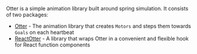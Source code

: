 
Otter is a simple animation library built around spring simulation. It consists of two packages:

* [Otter](api-reference.md#otter) - The animation library that creates `Motors` and steps them towards `Goals` on each heartbeat
* [ReactOtter](api-reference.md#reactotter) - A library that wraps Otter in a convenient and flexible hook for React function components
